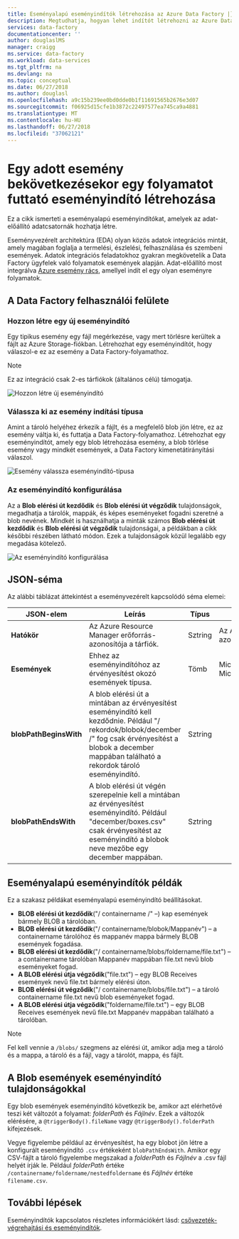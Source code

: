 ```yaml
---
title: Eseményalapú eseményindítók létrehozása az Azure Data Factory |} Microsoft Docs
description: Megtudhatja, hogyan lehet indítót létrehozni az Azure Data Factory fut egy folyamat adott esemény bekövetkezésekor.
services: data-factory
documentationcenter: ''
author: douglaslMS
manager: craigg
ms.service: data-factory
ms.workload: data-services
ms.tgt_pltfrm: na
ms.devlang: na
ms.topic: conceptual
ms.date: 06/27/2018
ms.author: douglasl
ms.openlocfilehash: a9c15b239ee0bd0dde0b1f11691565b2676e3d07
ms.sourcegitcommit: f06925d15cfe1b3872c22497577ea745ca9a4881
ms.translationtype: MT
ms.contentlocale: hu-HU
ms.lasthandoff: 06/27/2018
ms.locfileid: "37062121"
---
```

# <a name="create-a-trigger-that-runs-a-pipeline-in-response-to-an-event"></a>Egy adott esemény bekövetkezésekor egy folyamatot futtató eseményindító létrehozása

Ez a cikk ismerteti a eseményalapú eseményindítókat, amelyek az adat-előállító adatcsatornák hozhatja létre.

Eseményvezérelt architektúra (EDA) olyan közös adatok integrációs mintát, amely magában foglalja a termelési, észlelési, felhasználása és szembeni események. Adatok integrációs feladatokhoz gyakran megkövetelik a Data Factory ügyfelek való folyamatok események alapján. Adat-előállító most integrálva [Azure esemény rács](https://azure.microsoft.com/services/event-grid/), amellyel indít el egy olyan eseményre folyamatok.

## <a name="data-factory-ui"></a>A Data Factory felhasználói felülete

### <a name="create-a-new-event-trigger"></a>Hozzon létre egy új eseményindító

Egy tipikus esemény egy fájl megérkezése, vagy mert törlésre kerültek a fájlt az Azure Storage-fiókban. Létrehozhat egy eseményindítót, hogy válaszol-e ez az esemény a Data Factory-folyamathoz.

> [!NOTE]
> Ez az integráció csak 2-es tárfiókok (általános célú) támogatja.

![Hozzon létre új eseményindító](media/how-to-create-event-trigger/event-based-trigger-image1.png)

### <a name="select-the-event-trigger-type"></a>Válassza ki az esemény indítási típusa

Amint a tároló helyéhez érkezik a fájlt, és a megfelelő blob jön létre, ez az esemény váltja ki, és futtatja a Data Factory-folyamathoz. Létrehozhat egy eseményindítót, amely egy blob létrehozása esemény, a blob törlése esemény vagy mindkét események, a Data Factory kimenetátirányítási válaszol.

![Esemény válassza eseményindító-típusa](media/how-to-create-event-trigger/event-based-trigger-image2.png)

### <a name="configure-the-event-trigger"></a>Az eseményindító konfigurálása

Az a **Blob elérési út kezdődik** és **Blob elérési út végződik** tulajdonságok, megadhatja a tárolók, mappák, és képes eseményeket fogadni szeretné a blob nevének. Mindkét is használhatja a minták számos **Blob elérési út kezdődik** és **Blob elérési út végződik** tulajdonságai, a példákban a cikk későbbi részében látható módon. Ezek a tulajdonságok közül legalább egy megadása kötelező.

![Az eseményindító konfigurálása](media/how-to-create-event-trigger/event-based-trigger-image3.png)

## <a name="json-schema"></a>JSON-séma

Az alábbi táblázat áttekintést a eseményvezérelt kapcsolódó séma elemei:

| **JSON-elem** | **Leírás** | **Típus** | **Megengedett értékek** | **Szükséges** |
| ---------------- | --------------- | -------- | ------------------ | ------------ |
| **Hatókör** | Az Azure Resource Manager erőforrás-azonosítója a tárfiók. | Sztring | Az Azure erőforrás-kezelő azonosítója | Igen |
| **Események** | Ehhez az eseményindítóhoz az érvényesítést okozó események típusa. | Tömb    | Microsoft.Storage.BlobCreated, Microsoft.Storage.BlobDeleted | Igen, tetszőleges kombinációját. |
| **blobPathBeginsWith** | A blob elérési út a mintában az érvényesítést eseményindító kell kezdődnie. Például "/ rekordok/blobok/december /" fog csak érvényesítést a blobok a december mappában található a rekordok tároló eseményindító. | Sztring   | | Ezek a tulajdonságok közül legalább egy meg kell adni: blobPathBeginsWith, blobPathEndsWith. |
| **blobPathEndsWith** | A blob elérési út végén szerepelnie kell a mintában az érvényesítést eseményindító. Például "december/boxes.csv" csak érvényesítést az eseményindító a blobok neve mezőbe egy december mappában. | Sztring   | | Ezek a tulajdonságok közül legalább egy meg kell adni: blobPathBeginsWith, blobPathEndsWith. |

## <a name="examples-of-event-based-triggers"></a>Eseményalapú eseményindítók példák

Ez a szakasz példákat eseményalapú eseményindító beállításokat.

-   **BLOB elérési út kezdődik**("/ containername /" –) kap események bármely BLOB a tárolóban.
-   **BLOB elérési út kezdődik**("/ containername/blobok/Mappanév") – a containername tárolóhoz és mappanév mappa bármely BLOB események fogadása.
-   **BLOB elérési út kezdődik**("/ containername/blobs/foldername/file.txt") – a containername tárolóban Mappanév mappában file.txt nevű blob eseményeket fogad.
-   **A BLOB elérési útja végződik**("file.txt") – egy BLOB Receives események nevű file.txt bármely elérési úton.
-   **BLOB elérési út végződik**("/ containername/blobs/file.txt") – a tároló containername file.txt nevű blob eseményeket fogad.
-   **A BLOB elérési útja végződik**("foldername/file.txt") – egy BLOB Receives események nevű file.txt Mappanév mappában található a tárolóban.

> [!NOTE]
> Fel kell vennie a `/blobs/` szegmens az elérési út, amikor adja meg a tároló és a mappa, a tároló és a fájl, vagy a tárolót, mappa, és fájlt.

## <a name="using-blob-events-trigger-properties"></a>A Blob események eseményindító tulajdonságokkal

Egy blob események eseményindító következik be, amikor azt elérhetővé teszi két változót a folyamat: *folderPath* és *Fájlnév*. Ezek a változók elérésére, a `@triggerBody().fileName` vagy `@triggerBody().folderPath` kifejezések.

Vegye figyelembe például az érvényesítést, ha egy blobot jön létre a konfigurált eseményindító `.csv` értékeként `blobPathEndsWith`. Amikor egy CSV-fájlt a tároló figyelembe megszakad a *folderPath* és *Fájlnév* a .csv fájl helyét írják le. Például *folderPath* értéke `/containername/foldername/nestedfoldername` és *Fájlnév* értéke `filename.csv`.

## <a name="next-steps"></a>További lépések
Eseményindítók kapcsolatos részletes információkért lásd: [csővezeték-végrehajtási és eseményindítók](concepts-pipeline-execution-triggers.md#triggers).
